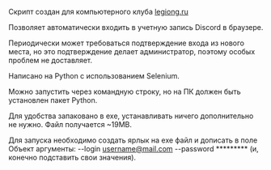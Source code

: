 Скрипт создан для компьютерного клуба [legiong.ru](https://legiong.ru/)

Позволяет автоматически входить в учетную запись Discord в браузере.

Периодически может требоваться подтверждение входа из нового места, но это подтверждение делает администратор, поэтому особых проблем не доставляет.

Написано на Python с использованием Selenium.

Можно запустить через командную строку, но на ПК должен быть установлен пакет Python.

Для удобства запаковано в exe, устанавливать ничего дополнительно не нужно. Файл получается ~19MB.

Для запуска необходимо создать ярлык на exe файл и дописать в поле Объект аргументы: --login username@mail.com --password ********* (и, конечно подставить свои значения).
